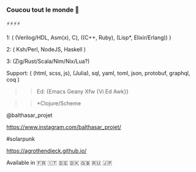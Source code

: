 ### Coucou tout le monde 👋

⚡⚡⚡⚡

1: ( (Verilog/HDL, Asm(x), C), ((C++, Ruby), (Lisp*, Elixir/Erlang)) )

2: ( Ksh/Perl, NodeJS, Haskell )

3: (Zig/Rust/Scala/Nim/Nix/Lua?)

Support: ( (html, scss, js), (Julia), sql, yaml, toml, json, protobuf, graphql, coq )

>> Ed: {Emacs Geany Xfw {Vi Ed Awk}}

>> *Clojure/Scheme

@balthasar_projet

https://www.instagram.com/balthasar_projet/

#solarpunk

https://agrothendieck.github.io/

Available in 🇫🇷 🇮🇹 🇩🇪 🇩🇰 🇬🇧 🇷🇺 🇯🇵

<!--
**joyboy67/joyboy67** is a ✨ _special_ ✨ repository because its `README.md` (this file) appears on your GitHub profile.

Here are some ideas to get you started:

- 🔭 I’m currently working on ...
- 🌱 I’m currently learning ...
- 👯 I’m looking to collaborate on ...
- 🤔 I’m looking for help with ...
- 💬 Ask me about ...
- 📫 How to reach me: ...
- 😄 Pronouns: ...
-  Fun fact: ...
-->
